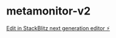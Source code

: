 # metamonitor-v2

[Edit in StackBlitz next generation editor ⚡️](https://stackblitz.com/~/github.com/pawel-wyszomirski/metamonitor-v2)